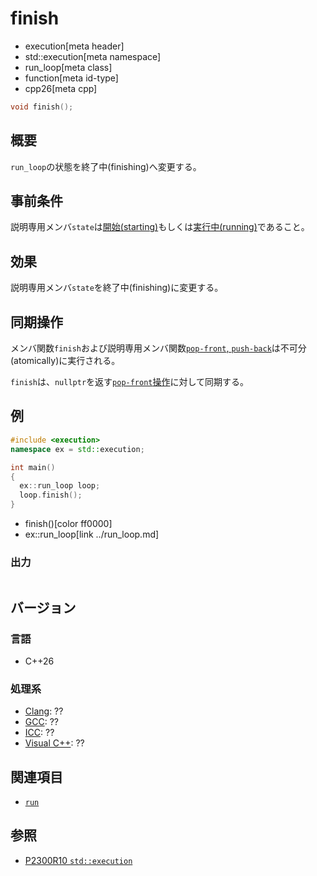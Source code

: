 # finish
* execution[meta header]
* std::execution[meta namespace]
* run_loop[meta class]
* function[meta id-type]
* cpp26[meta cpp]

```cpp
void finish();
```

## 概要
`run_loop`の状態を終了中(finishing)へ変更する。


## 事前条件
説明専用メンバ`state`は[開始(starting)](op_constructor.md)もしくは[実行中(running)](run.md)であること。


## 効果
説明専用メンバ`state`を終了中(finishing)に変更する。


## 同期操作
メンバ関数`finish`および説明専用メンバ関数[`pop-front`, `push-back`](run.md)は不可分(atomically)に実行される。

`finish`は、`nullptr`を返す[`pop-front`操作](run.md)に対して同期する。


## 例
```cpp example
#include <execution>
namespace ex = std::execution;

int main()
{
  ex::run_loop loop;
  loop.finish();
}
```
* finish()[color ff0000]
* ex::run_loop[link ../run_loop.md]

### 出力
```
```

## バージョン
### 言語
- C++26


### 処理系
- [Clang](/implementation.md#clang): ??
- [GCC](/implementation.md#gcc): ??
- [ICC](/implementation.md#icc): ??
- [Visual C++](/implementation.md#visual_cpp): ??


## 関連項目
- [`run`](run.md)


## 参照
- [P2300R10 `std::execution`](https://www.open-std.org/jtc1/sc22/wg21/docs/papers/2024/p2300r10.html)
